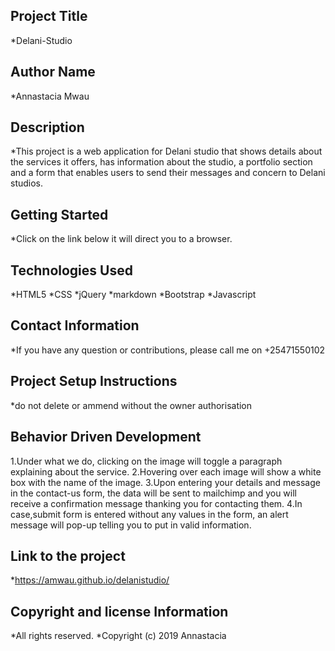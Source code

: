 ## Project Title
*Delani-Studio

## Author Name
*Annastacia Mwau

## Description
*This project is a web application for Delani studio that shows details about the services it offers, has information about the studio, a portfolio section and a form that enables users to send their messages and concern to Delani studios.

## Getting Started
*Click on the link below it will direct you to a browser.

## Technologies Used
*HTML5 
*CSS
*jQuery
*markdown 
*Bootstrap
*Javascript

## Contact Information
*If you have any question or contributions, please call me on +25471550102

## Project Setup Instructions
*do not delete or ammend without the owner authorisation

## Behavior Driven Development
1.Under what we do, clicking on the image will toggle a paragraph explaining about the service.
2.Hovering over each image will show a white box with the name of the image.
3.Upon entering your details and message in the contact-us form, the data will be sent to mailchimp and you will receive a confirmation message thanking you for contacting them.
4.In case,submit form is entered without any values in the form, an alert message will pop-up telling you to put in valid information.​

## Link to the project
*https://amwau.github.io/delanistudio/

## Copyright and license Information
*All rights reserved. *Copyright (c) 2019 Annastacia

